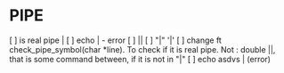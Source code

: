 # PIPE
[ ] is real pipe |
[ ] echo | - error
[ ] ||
[ ] "|" '|'
[ ] change ft check_pipe_symbol(char *line). 
        To check if it is real pipe. Not : double ||, that is some command between, if it is not in "|"
[ ] echo asdvs |     (error)